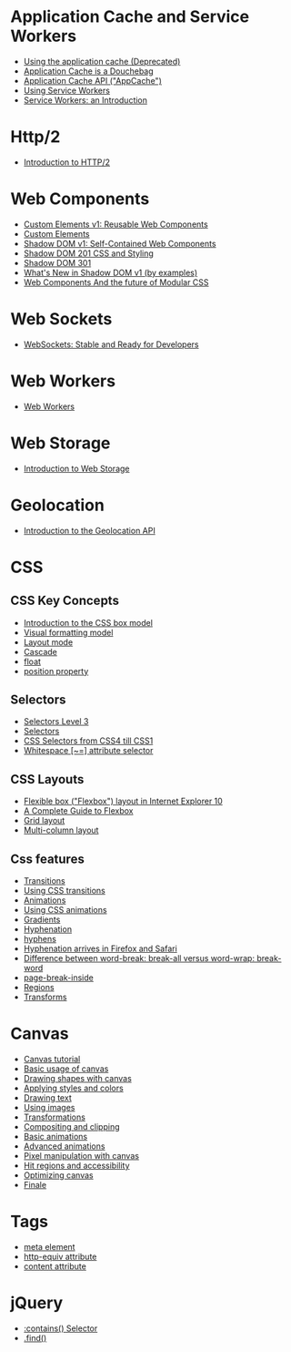 # Application Cache and Service Workers
* [Using the application cache (Deprecated)](https://developer.mozilla.org/en-US/docs/Web/HTML/Using_the_application_cache)
* [Application Cache is a Douchebag](http://alistapart.com/article/application-cache-is-a-douchebag)
* [Application Cache API ("AppCache")](https://msdn.microsoft.com/library/hh673545.aspx)
* [Using Service Workers](https://developer.mozilla.org/en-US/docs/Web/API/Service_Worker_API/Using_Service_Workers)
* [Service Workers: an Introduction](https://developers.google.com/web/fundamentals/getting-started/primers/service-workers)

# Http/2
* [Introduction to HTTP/2](https://developers.google.com/web/fundamentals/performance/http2/)

# Web Components
* [Custom Elements v1: Reusable Web Components](https://developers.google.com/web/fundamentals/getting-started/primers/customelements)
* [Custom Elements](https://www.html5rocks.com/en/tutorials/webcomponents/customelements/)
* [Shadow DOM v1: Self-Contained Web Components](https://developers.google.com/web/fundamentals/getting-started/primers/shadowdom)
* [Shadow DOM 201 CSS and Styling](https://www.html5rocks.com/en/tutorials/webcomponents/shadowdom-201/)
* [Shadow DOM 301](https://www.html5rocks.com/en/tutorials/webcomponents/shadowdom-301/)
* [What's New in Shadow DOM v1 (by examples)](https://hayato.io/2016/shadowdomv1/)
* [Web Components And the future of Modular CSS](https://philipwalton.github.io/talks/2015-10-26/)

# Web Sockets
* [WebSockets: Stable and Ready for Developers](https://msdn.microsoft.com/en-us/hh969243.aspx)

# Web Workers
* [Web Workers](https://msdn.microsoft.com/library/hh673568.aspx)

# Web Storage
* [Introduction to Web Storage](https://msdn.microsoft.com/library/bg142799.aspx)

# Geolocation
* [Introduction to the Geolocation API](https://msdn.microsoft.com/library/gg589513.aspx)

# CSS
## CSS Key Concepts
* [Introduction to the CSS box model](https://developer.mozilla.org/en-US/docs/Web/CSS/CSS_Box_Model/Introduction_to_the_CSS_box_model)
* [Visual formatting model](https://developer.mozilla.org/en-US/docs/Web/Guide/CSS/Visual_formatting_model)
* [Layout mode](https://developer.mozilla.org/en-US/docs/Web/CSS/Layout_mode)
* [Cascade](https://developer.mozilla.org/en-US/docs/Web/CSS/Cascade)
* [float](https://developer.mozilla.org/en-US/docs/Web/CSS/float)
* [position property](https://msdn.microsoft.com/library/ms531140.aspx)

## Selectors
* [Selectors Level 3](https://www.w3.org/TR/css3-selectors/)
* [Selectors](https://msdn.microsoft.com/library/hh772056.aspx)
* [CSS Selectors from CSS4 till CSS1](http://css4-selectors.com/selectors/)
* [Whitespace [~=] attribute selector](https://msdn.microsoft.com/en-us/library/aa358832(v=vs.85).aspx)

## CSS Layouts
* [Flexible box ("Flexbox") layout in Internet Explorer 10](https://msdn.microsoft.com/en-us/library/hh673531(v=vs.85).aspx)
* [A Complete Guide to Flexbox](https://css-tricks.com/snippets/css/a-guide-to-flexbox/)
* [Grid layout](https://msdn.microsoft.com/en-us/library/hh673533(v=vs.85).aspx)
* [Multi-column layout](https://msdn.microsoft.com/en-us/library/hh673534(v=vs.85).aspx)

## Css features
* [Transitions](https://msdn.microsoft.com/en-us/library/hh673535(v=vs.85).aspx)
* [Using CSS transitions](https://developer.mozilla.org/en-US/docs/Web/CSS/CSS_Transitions/Using_CSS_transitions)
* [Animations](https://msdn.microsoft.com/library/hh673530.aspx)
* [Using CSS animations](https://developer.mozilla.org/en-US/docs/Web/CSS/CSS_Animations/Using_CSS_animations)
* [Gradients](https://msdn.microsoft.com/en-us/library/hh673532(v=vs.85).aspx)
* [Hyphenation](https://msdn.microsoft.com/en-us/library/bg124094(v=vs.85).aspx)
* [hyphens](https://developer.mozilla.org/en-US/docs/Web/CSS/hyphens)
* [Hyphenation arrives in Firefox and Safari](http://blog.fontdeck.com/post/9037028497/hyphens)
* [Difference between word-break: break-all versus word-wrap: break-word](http://shreerangpatwardhan.blogspot.co.uk/2014/03/difference-between-word-break-break-all.html)
* [page-break-inside](https://developer.mozilla.org/en/docs/Web/CSS/page-break-inside)
* [Regions](https://msdn.microsoft.com/en-us/library/hh673537(v=vs.85).aspx)
* [Transforms](https://msdn.microsoft.com/en-us/library/hh673529(v=vs.85).aspx)


# Canvas
* [Canvas tutorial](https://developer.mozilla.org/en-US/docs/Web/API/Canvas_API/Tutorial)
 * [Basic usage of canvas](https://developer.mozilla.org/en-US/docs/Web/API/Canvas_API/Tutorial/Basic_usage)
 * [Drawing shapes with canvas](https://developer.mozilla.org/en-US/docs/Web/API/Canvas_API/Tutorial/Drawing_shapes)
 * [Applying styles and colors](https://developer.mozilla.org/en-US/docs/Web/API/Canvas_API/Tutorial/Applying_styles_and_colors)
 * [Drawing text](https://developer.mozilla.org/en-US/docs/Web/API/Canvas_API/Tutorial/Drawing_text)
 * [Using images](https://developer.mozilla.org/en-US/docs/Web/API/Canvas_API/Tutorial/Using_images)
 * [Transformations](https://developer.mozilla.org/en-US/docs/Web/API/Canvas_API/Tutorial/Transformations)
 * [Compositing and clipping](https://developer.mozilla.org/en-US/docs/Web/API/Canvas_API/Tutorial/Compositing)
 * [Basic animations](https://developer.mozilla.org/en-US/docs/Web/API/Canvas_API/Tutorial/Basic_animations)
 * [Advanced animations](https://developer.mozilla.org/en-US/docs/Web/API/Canvas_API/Tutorial/Advanced_animations)
 * [Pixel manipulation with canvas](https://developer.mozilla.org/en-US/docs/Web/API/Canvas_API/Tutorial/Pixel_manipulation_with_canvas)
 * [Hit regions and accessibility](https://developer.mozilla.org/en-US/docs/Web/API/Canvas_API/Tutorial/Hit_regions_and_accessibility)
 * [Optimizing canvas](https://developer.mozilla.org/en-US/docs/Web/API/Canvas_API/Tutorial/Optimizing_canvas)
 * [Finale](https://developer.mozilla.org/en-US/docs/Web/API/Canvas_API/Tutorial/Finale)

# Tags
* [meta element](https://msdn.microsoft.com/en-us/library/ms535853.aspx)
* [http-equiv attribute](https://msdn.microsoft.com/en-us/library/ms533876.aspx)
* [content attribute](https://msdn.microsoft.com/en-us/library/ms533689.aspx)

# jQuery
* [:contains() Selector](http://api.jquery.com/contains-selector/)
* [.find()](http://api.jquery.com/find/)